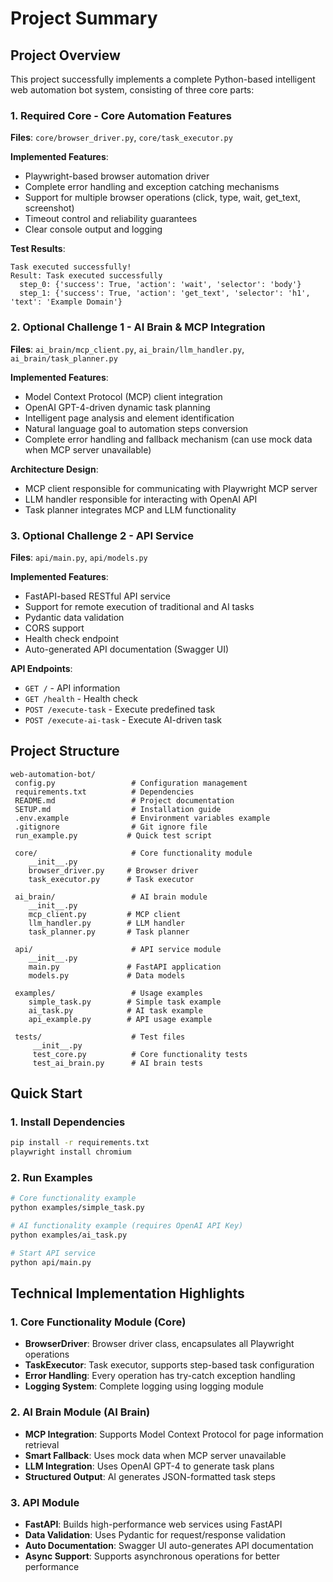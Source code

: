 # Project Summary

## Project Overview

This project successfully implements a complete Python-based intelligent web automation bot system, consisting of three core parts:

### 1. Required Core - Core Automation Features

**Files**: `core/browser_driver.py`, `core/task_executor.py`

**Implemented Features**:
- Playwright-based browser automation driver
- Complete error handling and exception catching mechanisms
- Support for multiple browser operations (click, type, wait, get_text, screenshot)
- Timeout control and reliability guarantees
- Clear console output and logging

**Test Results**: 
```
Task executed successfully!
Result: Task executed successfully
  step_0: {'success': True, 'action': 'wait', 'selector': 'body'}
  step_1: {'success': True, 'action': 'get_text', 'selector': 'h1', 'text': 'Example Domain'}
```

### 2. Optional Challenge 1 - AI Brain & MCP Integration

**Files**: `ai_brain/mcp_client.py`, `ai_brain/llm_handler.py`, `ai_brain/task_planner.py`

**Implemented Features**:
- Model Context Protocol (MCP) client integration
- OpenAI GPT-4-driven dynamic task planning
- Intelligent page analysis and element identification
- Natural language goal to automation steps conversion
- Complete error handling and fallback mechanism (can use mock data when MCP server unavailable)

**Architecture Design**:
- MCP client responsible for communicating with Playwright MCP server
- LLM handler responsible for interacting with OpenAI API
- Task planner integrates MCP and LLM functionality

### 3. Optional Challenge 2 - API Service

**Files**: `api/main.py`, `api/models.py`

**Implemented Features**:
- FastAPI-based RESTful API service
- Support for remote execution of traditional and AI tasks
- Pydantic data validation
- CORS support
- Health check endpoint
- Auto-generated API documentation (Swagger UI)

**API Endpoints**:
- `GET /` - API information
- `GET /health` - Health check
- `POST /execute-task` - Execute predefined task
- `POST /execute-ai-task` - Execute AI-driven task

## Project Structure

```
web-automation-bot/
 config.py                 # Configuration management
 requirements.txt          # Dependencies
 README.md                 # Project documentation
 SETUP.md                  # Installation guide
 .env.example              # Environment variables example
 .gitignore                # Git ignore file
 run_example.py           # Quick test script

 core/                     # Core functionality module
    __init__.py
    browser_driver.py     # Browser driver
    task_executor.py      # Task executor

 ai_brain/                 # AI brain module
    __init__.py
    mcp_client.py         # MCP client
    llm_handler.py        # LLM handler
    task_planner.py       # Task planner

 api/                      # API service module
    __init__.py
    main.py               # FastAPI application
    models.py             # Data models

 examples/                 # Usage examples
    simple_task.py        # Simple task example
    ai_task.py            # AI task example
    api_example.py        # API usage example

 tests/                    # Test files
     __init__.py
     test_core.py          # Core functionality tests
     test_ai_brain.py      # AI brain tests
```

## Quick Start

### 1. Install Dependencies

```bash
pip install -r requirements.txt
playwright install chromium
```

### 2. Run Examples

```bash
# Core functionality example
python examples/simple_task.py

# AI functionality example (requires OpenAI API Key)
python examples/ai_task.py

# Start API service
python api/main.py
```

## Technical Implementation Highlights

### 1. Core Functionality Module (Core)
- **BrowserDriver**: Browser driver class, encapsulates all Playwright operations
- **TaskExecutor**: Task executor, supports step-based task configuration
- **Error Handling**: Every operation has try-catch exception handling
- **Logging System**: Complete logging using logging module

### 2. AI Brain Module (AI Brain)
- **MCP Integration**: Supports Model Context Protocol for page information retrieval
- **Smart Fallback**: Uses mock data when MCP server unavailable
- **LLM Integration**: Uses OpenAI GPT-4 to generate task plans
- **Structured Output**: AI generates JSON-formatted task steps

### 3. API Module
- **FastAPI**: Builds high-performance web services using FastAPI
- **Data Validation**: Uses Pydantic for request/response validation
- **Auto Documentation**: Swagger UI auto-generates API documentation
- **Async Support**: Supports asynchronous operations for better performance


